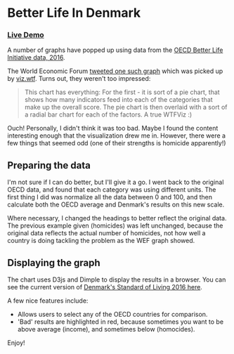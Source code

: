 # Better Life In Denmark
### [Live Demo](https://mrmcnerd.github.io/betterlifeindenmark/)

A number of graphs have popped up using data from the [OECD Better Life
Initiative data, 2016](www.oecd.org/statistics/Better-Life-Initiative-2016-country-notes-data.xlsx).

The World Economic Forum [tweeted one such graph](https://twitter.com/wef/status/842782743637495808)
which was picked up by [viz.wtf](http://viz.wtf/). Turns out, they weren't too
impressed:

> This chart has everything: For the first - it is sort of a pie chart, that
shows how many indicators feed into each of the categories that make up the
overall score. The pie chart is then overlaid with a sort of a radial bar chart
for each of the factors. A true WTFViz :)

Ouch! Personally, I didn't think it was too bad. Maybe I found the content
interesting enough that the visualization drew me in. However, there were a
few things that seemed odd (one of their strengths is homicide apparently!)

## Preparing the data
I'm not sure if I can do better, but I'll give it a go. I went back to the
original OECD data, and found that each category was using different units. The
first thing I did was normalize all the data between 0 and 100, and then
calculate both the OECD average and Denmark's results on this new scale.

Where necessary, I changed the headings to better reflect the original data.
The previous example given (homicides) was left unchanged, because the original
data reflects the actual number of homicides, not how well a country is doing
tackling the problem as the WEF graph showed.

## Displaying the graph
The chart uses D3js and Dimple to display the results in a browser. You can see
the current version of [Denmark's Standard of Living 2016 here](https://mrmcnerd.github.io/betterlifeindenmark/).

A few nice features include:

* Allows users to select any of the OECD countries for comparison.
* 'Bad' results are highlighted in red, because sometimes you want to be above
average (income), and sometimes below (homocides).

Enjoy!